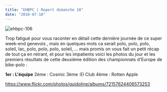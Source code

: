 ```yaml
---
title: "EHBPC | Report dimanche 18"
date: "2010-07-18"
---
```


![](images/ehbpc-106.jpg "ehbpc-106")

Trop fatigué pour vous raconter en détail cette dernière journée de ce super week-end genevois , mais en quelques mots ca serait polo, polo, polo, soleil, lac, polo, polo, polo, soleil, ... mais promis on vous fait un petit récap de tout ça en retrant, et pour les impatients voici les photos du jour et les premiers résultats de cette deuxième édition des championnats d'Europe de bike-polo :

**1er : L'équipe** 2ème : Cosmic 3ème :El Club 4ème : Rotten Apple

<https://www.flickr.com/photos/guidoline/albums/72157624406573253>
